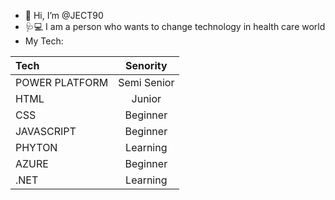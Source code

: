 
- 👋 Hi, I’m @JECT90
- 🩺💻 I am a person who wants to change technology in health care world
- My Tech:

| Tech  | Senority  |
|:------------- |:---------------:| 
| POWER PLATFORM         | Semi Senior          | 
| HTML         | Junior          | 
| CSS         | Beginner         | 
| JAVASCRIPT         | Beginner          |
| PHYTON         | Learning          |
| AZURE         |   Beginner        |
| .NET        | Learning          |


<!---
JECT90/JECT90 is a ✨ special ✨ repository because its `README.md` (this file) appears on your GitHub profile.
You can click the Preview link to take a look at your changes.
--->
